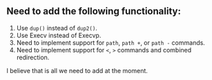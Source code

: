 ## Need to add the following functionality:
1. Use `dup()` instead of `dup2()`.
2. Use Execv instead of Execvp.
3. Need to implement support for `path`, `path +`, or `path -` commands.
4. Need to implement support for `<`, `>` commands and combined redirection.

I believe that is all we need to add at the moment.
